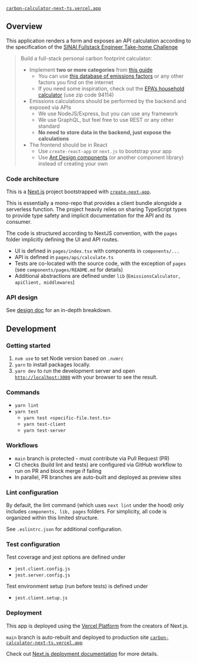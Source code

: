 [`carbon-calculator-next-ts.vercel.app`](https://carbon-calculator-next-ts.vercel.app)

## Overview
This application renders a form and exposes an API calculation according to the specification of the [SINAI Fullstack Engineer Take-home Challenge](https://www.notion.so/sinaitechnologies/Fullstack-Engineer-Take-home-Challenge-a06771fbb9134092adea6c7b729a35ea)

> Build a full-stack personal carbon footprint calculator:
>
> - Implement **two or more categories** from [this guide](https://www.notion.so/Fullstack-Engineer-Take-home-Challenge-a06771fbb9134092adea6c7b729a35ea)
>     - You can use [this database of emissions factors](https://www.notion.so/Fullstack-Engineer-Take-home-Challenge-a06771fbb9134092adea6c7b729a35ea) or any other factors you find on the internet
>     - If you need some inspiration, check out the [EPA’s household calculator](https://www3.epa.gov/carbon-footprint-calculator/) (use zip code 94114)
> - Emissions calculations should be performed by the backend and exposed via APIs
>     - We use NodeJS/Express, but you can use any framework
>     - We use GraphQL, but feel free to use REST or any other standard
>     - **No need to store data in the backend, just expose the calculations**
> - The frontend should be in React
>     - Use `create-react-app` or `next.js` to bootstrap your app
>     - Use [Ant Design components](https://ant.design/components/button/) (or another component library) instead of creating your own

### Code architecture
This is a [Next.js](https://nextjs.org/) project bootstrapped with [`create-next-app`](https://github.com/vercel/next.js/tree/canary/packages/create-next-app).

This is essentially a mono-repo that provides a client bundle alongside a serverless function. The project heavily relies on sharing TypeScript types to provide type safety and implicit documentation for the API and its consumer.

The code is structured according to NextJS convention, with the `pages` folder implicitly defining the UI and API routes.

* UI is defined in `pages/index.tsx` with components in `components/...`
* API is defined in `pages/api/calculate.ts`
* Tests are co-located with the source code, with the exception of `pages` (see `components/pages/README.md` for details)
* Additional abstractions are defined under `lib` (`EmissionsCalculator, apiClient, middlewares`)

### API design
See [design doc](https://docs.google.com/document/d/1CXUhj5IibDofY0_00KOctsTjEd2b2JSCzZKFSt3eIKg/edit) for an in-depth breakdown.

## Development

### Getting started
1. `nvm use` to set Node version based on `.nvmrc`
1. `yarn` to install packages locally.
1. `yarn dev` to run the development server and open [`http://localhost:3000`](http://localhost:3000) with your browser to see the result.

### Commands
- `yarn lint`
- `yarn test`
  - `yarn test <specific-file.test.ts>`
  - `yarn test-client`
  - `yarn test-server`

### Workflows
* `main` branch is protected - must contribute via Pull Request (PR)
* CI checks (build lint and tests) are configured via GitHub workflow to run on PR and block merge if failing
* In parallel, PR branches are auto-built and deployed as preview sites

### Lint configuration
By default, the lint command (which uses `next lint` under the hood) only includes `components, lib, pages` folders. For simplicity, all code is organized within this limited structure.

See `.eslintrc.json` for additional configuration.

### Test configuration
Test coverage and jest options are defined under
* `jest.client.config.js`
* `jest.server.config.js`

Test environment setup (run before tests) is defined under
* `jest.client.setup.js`

### Deployment
This app is deployed using the [Vercel Platform](https://vercel.com/new?utm_medium=default-template&filter=next.js&utm_source=create-next-app&utm_campaign=create-next-app-readme) from the creators of Next.js. 

`main` branch is auto-rebuilt and deployed to production site
[`carbon-calculator-next-ts.vercel.app`](https://carbon-calculator-next-ts.vercel.app)

Check out [Next.js deployment documentation](https://nextjs.org/docs/deployment) for more details.

